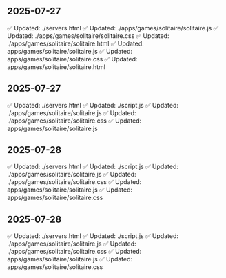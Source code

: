 
## 2025-07-27
✅ Updated: ./servers.html
✅ Updated: ./apps/games/solitaire/solitaire.js
✅ Updated: ./apps/games/solitaire/solitaire.css
✅ Updated: ./apps/games/solitaire/solitaire.html
✅ Updated: apps/games/solitaire/solitaire.js
✅ Updated: apps/games/solitaire/solitaire.css
✅ Updated: apps/games/solitaire/solitaire.html

## 2025-07-27
✅ Updated: ./servers.html
✅ Updated: ./script.js
✅ Updated: ./apps/games/solitaire/solitaire.js
✅ Updated: ./apps/games/solitaire/solitaire.css
✅ Updated: apps/games/solitaire/solitaire.js

## 2025-07-28
✅ Updated: ./servers.html
✅ Updated: ./script.js
✅ Updated: ./apps/games/solitaire/solitaire.js
✅ Updated: ./apps/games/solitaire/solitaire.css
✅ Updated: apps/games/solitaire/solitaire.js
✅ Updated: apps/games/solitaire/solitaire.css

## 2025-07-28
✅ Updated: ./servers.html
✅ Updated: ./script.js
✅ Updated: ./apps/games/solitaire/solitaire.js
✅ Updated: ./apps/games/solitaire/solitaire.css
✅ Updated: apps/games/solitaire/solitaire.js
✅ Updated: apps/games/solitaire/solitaire.css
